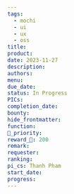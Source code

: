 ```yaml
---
tags:
  - mochi
  - ui
  - ux
  - oss
title: 
product: 
date: 2023-11-27
description: 
authors: 
menu: 
due_date: 
status: In Progress
PICs: 
completion_date: 
bounty: 
hide_frontmatter: 
function: 
🔺_priority: 
reward_🧊: 200
remark: 
requester: 
ranking: 
pi_cs: Thanh Pham
start_date: 
progress:
---
```


